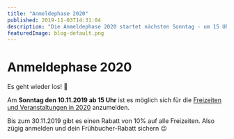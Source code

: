 ```yaml
---
title: "Anmeldephase 2020"
published: 2019-11-03T14:31:04
description: "Die Anmeldephase 2020 startet nächsten Sonntag - um 15 Uhr!\n\nHier gehts zu den Events: https://www.ec-nordbund.de/veranstaltung/\n\nTipp: Sichert euch den Frühbucher-Rabatt bis zum 30.11.2019 ;)"
featuredImage: blog-default.png
---
```


# Anmeldephase 2020


Es geht wieder los! 🎉

Am **Sonntag den 10.11.2019 ab 15 Uhr** ist es möglich sich für die <a href="veranstaltung/">Freizeiten und Veranstaltungen in 2020</a> anzumelden.

Bis zum 30.11.2019 gibt es einen Rabatt von 10% auf alle Freizeiten. Also zügig anmelden und dein Frühbucher-Rabatt sichern 😉